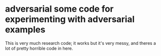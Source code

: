 # adversarial some code for experimenting with adversarial examples

This is very much research code; it works but it's very messy, and
theres a lot of pretty horrible code in here.
